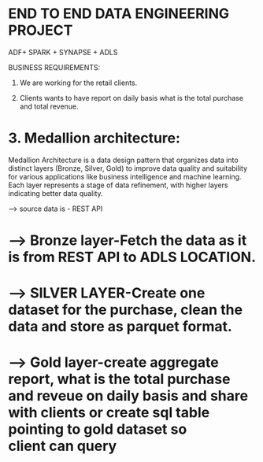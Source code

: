 # END TO END DATA ENGINEERING PROJECT
ADF+ SPARK + SYNAPSE + ADLS

BUSINESS REQUIREMENTS:

1. We are working for the retail clients.

2. Clients wants to have report on daily basis what is the total purchase and total revenue.

# 3.  Medallion architecture:

Medallion Architecture is a data design pattern that organizes data into distinct layers (Bronze, Silver, Gold) to improve data quality and suitability for various applications like business intelligence and machine learning. Each layer represents a stage of data refinement, with higher layers indicating better data quality.

--> source data is - REST API

# --> Bronze layer-Fetch the data as it is from REST API to ADLS LOCATION.

# --> SILVER LAYER-Create one dataset for the purchase, clean the data and store as parquet format.

# --> Gold layer-create aggregate report, what is the total purchase and reveue on daily basis and share with clients or create sql table pointing to gold dataset so client can query




